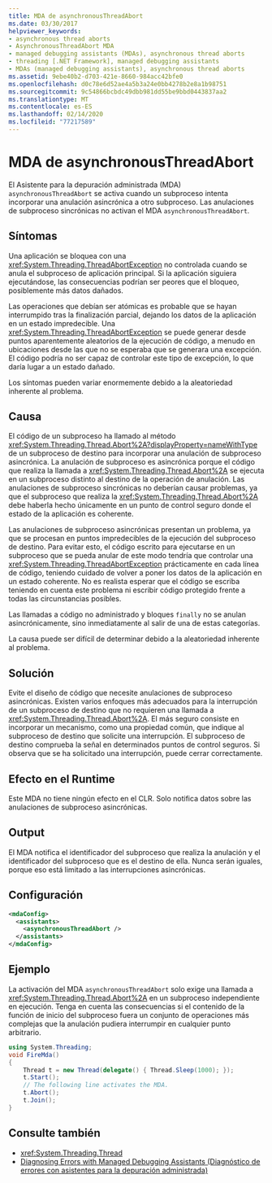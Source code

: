 ```yaml
---
title: MDA de asynchronousThreadAbort
ms.date: 03/30/2017
helpviewer_keywords:
- asynchronous thread aborts
- AsynchronousThreadAbort MDA
- managed debugging assistants (MDAs), asynchronous thread aborts
- threading [.NET Framework], managed debugging assistants
- MDAs (managed debugging assistants), asynchronous thread aborts
ms.assetid: 9ebe40b2-d703-421e-8660-984acc42bfe0
ms.openlocfilehash: d0c78e6d52ae4a5b3a24e0bb4278b2e8a1b98751
ms.sourcegitcommit: 9c54866bcbdc49dbb981dd55be9bbd0443837aa2
ms.translationtype: MT
ms.contentlocale: es-ES
ms.lasthandoff: 02/14/2020
ms.locfileid: "77217589"
---
```

# <a name="asynchronousthreadabort-mda"></a>MDA de asynchronousThreadAbort
El Asistente para la depuración administrada (MDA) `asynchronousThreadAbort` se activa cuando un subproceso intenta incorporar una anulación asincrónica a otro subproceso. Las anulaciones de subproceso sincrónicas no activan el MDA `asynchronousThreadAbort`.

## <a name="symptoms"></a>Síntomas
 Una aplicación se bloquea con una <xref:System.Threading.ThreadAbortException> no controlada cuando se anula el subproceso de aplicación principal. Si la aplicación siguiera ejecutándose, las consecuencias podrían ser peores que el bloqueo, posiblemente más datos dañados.

 Las operaciones que debían ser atómicas es probable que se hayan interrumpido tras la finalización parcial, dejando los datos de la aplicación en un estado impredecible. Una <xref:System.Threading.ThreadAbortException> se puede generar desde puntos aparentemente aleatorios de la ejecución de código, a menudo en ubicaciones desde las que no se esperaba que se generara una excepción. El código podría no ser capaz de controlar este tipo de excepción, lo que daría lugar a un estado dañado.

 Los síntomas pueden variar enormemente debido a la aleatoriedad inherente al problema.

## <a name="cause"></a>Causa
 El código de un subproceso ha llamado al método <xref:System.Threading.Thread.Abort%2A?displayProperty=nameWithType> de un subproceso de destino para incorporar una anulación de subproceso asincrónica. La anulación de subproceso es asincrónica porque el código que realiza la llamada a <xref:System.Threading.Thread.Abort%2A> se ejecuta en un subproceso distinto al destino de la operación de anulación. Las anulaciones de subproceso sincrónicas no deberían causar problemas, ya que el subproceso que realiza la <xref:System.Threading.Thread.Abort%2A> debe haberla hecho únicamente en un punto de control seguro donde el estado de la aplicación es coherente.

 Las anulaciones de subproceso asincrónicas presentan un problema, ya que se procesan en puntos impredecibles de la ejecución del subproceso de destino. Para evitar esto, el código escrito para ejecutarse en un subproceso que se pueda anular de este modo tendría que controlar una <xref:System.Threading.ThreadAbortException> prácticamente en cada línea de código, teniendo cuidado de volver a poner los datos de la aplicación en un estado coherente. No es realista esperar que el código se escriba teniendo en cuenta este problema ni escribir código protegido frente a todas las circunstancias posibles.

 Las llamadas a código no administrado y bloques `finally` no se anulan asincrónicamente, sino inmediatamente al salir de una de estas categorías.

 La causa puede ser difícil de determinar debido a la aleatoriedad inherente al problema.

## <a name="resolution"></a>Solución
 Evite el diseño de código que necesite anulaciones de subproceso asincrónicas. Existen varios enfoques más adecuados para la interrupción de un subproceso de destino que no requieren una llamada a <xref:System.Threading.Thread.Abort%2A>. El más seguro consiste en incorporar un mecanismo, como una propiedad común, que indique al subproceso de destino que solicite una interrupción. El subproceso de destino comprueba la señal en determinados puntos de control seguros. Si observa que se ha solicitado una interrupción, puede cerrar correctamente.

## <a name="effect-on-the-runtime"></a>Efecto en el Runtime
 Este MDA no tiene ningún efecto en el CLR. Solo notifica datos sobre las anulaciones de subproceso asincrónicas.

## <a name="output"></a>Output
 El MDA notifica el identificador del subproceso que realiza la anulación y el identificador del subproceso que es el destino de ella. Nunca serán iguales, porque eso está limitado a las interrupciones asincrónicas.

## <a name="configuration"></a>Configuración

```xml
<mdaConfig>
  <assistants>
    <asynchronousThreadAbort />
  </assistants>
</mdaConfig>
```

## <a name="example"></a>Ejemplo
 La activación del MDA `asynchronousThreadAbort` solo exige una llamada a <xref:System.Threading.Thread.Abort%2A> en un subproceso independiente en ejecución. Tenga en cuenta las consecuencias si el contenido de la función de inicio del subproceso fuera un conjunto de operaciones más complejas que la anulación pudiera interrumpir en cualquier punto arbitrario.

```csharp
using System.Threading;
void FireMda()
{
    Thread t = new Thread(delegate() { Thread.Sleep(1000); });
    t.Start();
    // The following line activates the MDA.
    t.Abort();
    t.Join();
}
```

## <a name="see-also"></a>Consulte también

- <xref:System.Threading.Thread>
- [Diagnosing Errors with Managed Debugging Assistants (Diagnóstico de errores con asistentes para la depuración administrada)](diagnosing-errors-with-managed-debugging-assistants.md)
